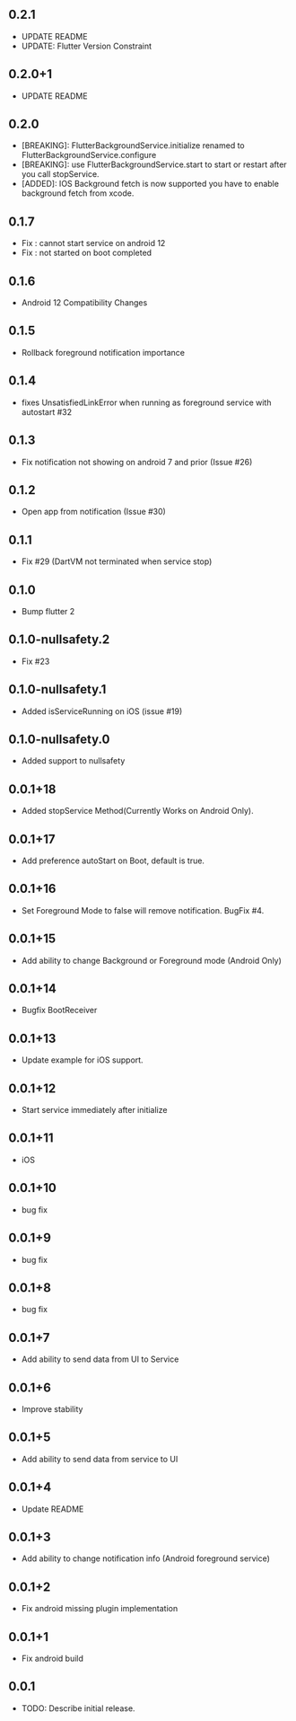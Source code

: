 ## 0.2.1
* UPDATE README
* UPDATE: Flutter Version Constraint
## 0.2.0+1
* UPDATE README

## 0.2.0
* [BREAKING]: FlutterBackgroundService.initialize renamed to FlutterBackgroundService.configure
* [BREAKING]: use FlutterBackgroundService.start to start or restart after you call stopService.
* [ADDED]: IOS Background fetch is now supported you have to enable background fetch from xcode.
## 0.1.7

* Fix : cannot start service on android 12
* Fix : not started on boot completed
## 0.1.6

* Android 12 Compatibility Changes 
## 0.1.5

* Rollback foreground notification importance
## 0.1.4

* fixes UnsatisfiedLinkError when running as foreground service with autostart #32
## 0.1.3

* Fix notification not showing on android 7 and prior (Issue #26)
## 0.1.2

* Open app from notification (Issue #30)
## 0.1.1

* Fix #29 (DartVM not terminated when service stop)

## 0.1.0

* Bump flutter 2

## 0.1.0-nullsafety.2

* Fix #23

## 0.1.0-nullsafety.1

* Added isServiceRunning on iOS (issue #19)

## 0.1.0-nullsafety.0

* Added support to nullsafety

## 0.0.1+18

* Added stopService Method(Currently Works on Android Only).

## 0.0.1+17

* Add preference autoStart on Boot, default is true.

## 0.0.1+16

* Set Foreground Mode to false will remove notification. BugFix #4.

## 0.0.1+15

* Add ability to change Background or Foreground mode (Android Only)

## 0.0.1+14

* Bugfix BootReceiver

## 0.0.1+13

* Update example for iOS support.

## 0.0.1+12

* Start service immediately after initialize

## 0.0.1+11

* iOS

## 0.0.1+10

* bug fix

## 0.0.1+9

* bug fix

## 0.0.1+8

* bug fix

## 0.0.1+7

* Add ability to send data from UI to Service

## 0.0.1+6

* Improve stability

## 0.0.1+5

* Add ability to send data from service to UI

## 0.0.1+4

* Update README

## 0.0.1+3

* Add ability to change notification info (Android foreground service)

## 0.0.1+2

* Fix android missing plugin implementation

## 0.0.1+1

* Fix android build

## 0.0.1

* TODO: Describe initial release.